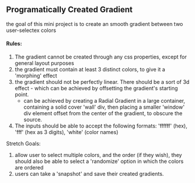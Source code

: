 ## Programatically Created Gradient

the goal of this mini project is to create an smooth gradient between two user-selectex colors

#### Rules:
1. The gradient cannot be created through any css properties, except for general layout purposes
2. the gradient must contain at least 3 distinct colors, to give it a 'morphing' effect
3. the gradient should not be perfectly linear. There should be a sort of 3d effect - which can be achieved by offsetting the gradient's starting point.
    - can be achieved by creating a Radial Gradient in a large container, containing a solid cover 'wall' div, then placing a smaller 'window' div element offset from the center of the gradient, to obscure the source.
4. The inputs should be able to accept the following formats: 'ffffff' (hex), 'fff' (hex as 3 digits), 'white' (color names)


Stretch Goals:
1. allow user to select multiple colors, and the order (if they wish), they should also be able to select a 'randomize' option in which the colors are ordered
2. users can take a 'snapshot' and save their created gradients.
